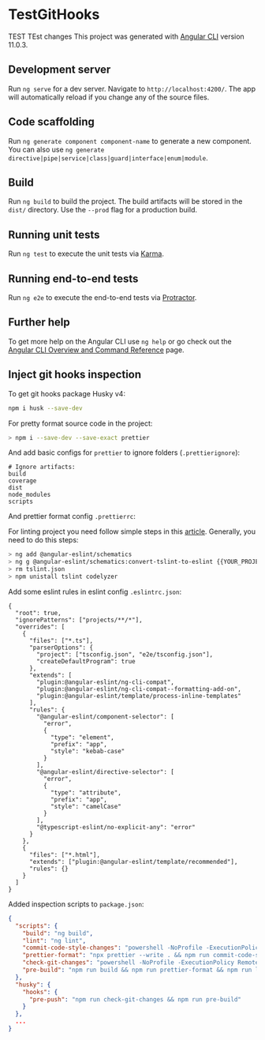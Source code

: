 # TestGitHooks

TEST TEst changes
This project was generated with [Angular CLI](https://github.com/angular/angular-cli) version 11.0.3.

## Development server

Run `ng serve` for a dev server. Navigate to `http://localhost:4200/`. The app will automatically reload if you change any of the source files.

## Code scaffolding

Run `ng generate component component-name` to generate a new component. You can also use `ng generate directive|pipe|service|class|guard|interface|enum|module`.

## Build

Run `ng build` to build the project. The build artifacts will be stored in the `dist/` directory. Use the `--prod` flag for a production build.

## Running unit tests

Run `ng test` to execute the unit tests via [Karma](https://karma-runner.github.io).

## Running end-to-end tests

Run `ng e2e` to execute the end-to-end tests via [Protractor](http://www.protractortest.org/).

## Further help

To get more help on the Angular CLI use `ng help` or go check out the [Angular CLI Overview and Command Reference](https://angular.io/cli) page.

## Inject git hooks inspection

To get git hooks package Husky v4:
```bash
npm i husk --save-dev
```

For pretty format source code in the project:
```bash
> npm i --save-dev --save-exact prettier
```
And add basic configs for `prettier` to ignore folders (`.prettierignore`):
```text
# Ignore artifacts:
build
coverage
dist
node_modules
scripts
```
And prettier format config `.prettierrc`:

For linting project you need follow simple steps in this [article](https://github.com/angular-eslint/angular-eslint#migrating-an-angular-cli-project-from-codelyzer-and-tslint).
Generally, you need to do this steps:
```bash
> ng add @angular-eslint/schematics
> ng g @angular-eslint/schematics:convert-tslint-to-eslint {{YOUR_PROJECT_NAME_GOES_HERE}}
> rm tslint.json
> npm unistall tslint codelyzer
```
Add some eslint rules in eslint config `.eslintrc.json`:
```text
{
  "root": true,
  "ignorePatterns": ["projects/**/*"],
  "overrides": [
    {
      "files": ["*.ts"],
      "parserOptions": {
        "project": ["tsconfig.json", "e2e/tsconfig.json"],
        "createDefaultProgram": true
      },
      "extends": [
        "plugin:@angular-eslint/ng-cli-compat",
        "plugin:@angular-eslint/ng-cli-compat--formatting-add-on",
        "plugin:@angular-eslint/template/process-inline-templates"
      ],
      "rules": {
        "@angular-eslint/component-selector": [
          "error",
          {
            "type": "element",
            "prefix": "app",
            "style": "kebab-case"
          }
        ],
        "@angular-eslint/directive-selector": [
          "error",
          {
            "type": "attribute",
            "prefix": "app",
            "style": "camelCase"
          }
        ],
        "@typescript-eslint/no-explicit-any": "error"
      }
    },
    {
      "files": ["*.html"],
      "extends": ["plugin:@angular-eslint/template/recommended"],
      "rules": {}
    }
  ]
}
```

Added inspection scripts to `package.json`:
```json
{
  "scripts": {
    "build": "ng build",
    "lint": "ng lint",
    "commit-code-style-changes": "powershell -NoProfile -ExecutionPolicy RemoteSigned -Command ./scripts/apply-code-style.ps1",
    "prettier-format": "npx prettier --write . && npm run commit-code-style-changes",
    "check-git-changes": "powershell -NoProfile -ExecutionPolicy RemoteSigned -Command ./scripts/check-git-changes.ps1",
    "pre-build": "npm run build && npm run prettier-format && npm run lint && npm run build"
  },
  "husky": {
    "hooks": {
      "pre-push": "npm run check-git-changes && npm run pre-build"
    }
  },
  ...
}
```
